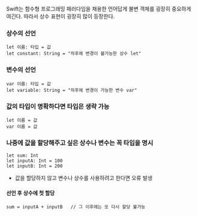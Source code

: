 Swift는 함수형 프로그래밍 패러다임을 채용한 언어답게 불변 객체를 굉장히 중요하게 여긴다.
따라서 상수 표현이 굉장히 많이 등장한다.

### 상수의 선언
```
let 이름: 타입 = 값
let constant: String = "차후에 변경이 불가능한 상수 let"
```

### 변수의 선언
```
var 이름: 타입 = 값
let variable: String = "차후에 변경이 가능한 변수 var"
```

### 값의 타입이 명확하다면 타입은 생략 가능
```
let 이름 = 값
var 이름 = 값
```

### 나중에 값을 할당해주고 싶은 상수나 변수는 꼭 타입을 명시
```
let sum: Int
let inputA: Int = 100
let inputB: Int = 200
```
- 값을 할당하지 않고 변수나 상수를 사용하려고 한다면 오류 발생

#### 선언 후 상수에 첫 할당
```
sum = inputA + inputB   // 그 이후에는 또 다시 할당 불가능
```